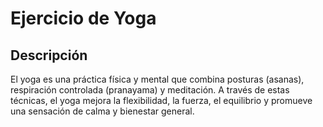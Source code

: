 # Ejercicio de Yoga

## Descripción
El yoga es una práctica física y mental que combina posturas (asanas), respiración controlada (pranayama) y meditación. A través de estas técnicas, el yoga mejora la flexibilidad, la fuerza, el equilibrio y promueve una sensación de calma y bienestar general.











































